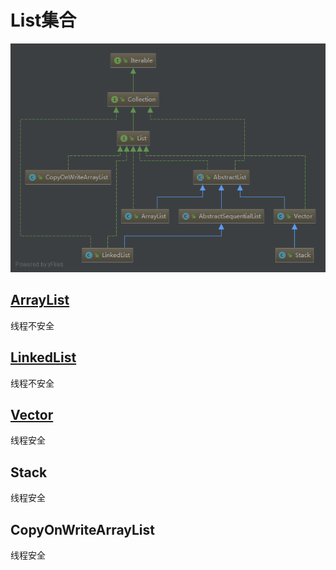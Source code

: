 # List集合
![](../../resources/image/List.png "list")
## [ArrayList](list/ArrayList.md)
线程不安全
## [LinkedList](list/LinkedList.md)
线程不安全
## [Vector](list/Vector.md)
线程安全
## Stack
线程安全
## CopyOnWriteArrayList
线程安全